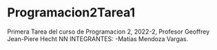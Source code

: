 # Programacion2Tarea1
Primera Tarea del curso de Programacion 2, 2022-2, Profesor Geoffrey Jean-Piere Hecht NN
INTEGRANTES: 
-Matias Mendoza Vargas.
